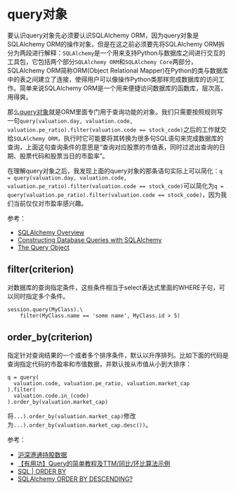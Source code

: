# query对象

要认识query对象先必须要认识SQLAlchemy ORM，因为query对象是SQLAlchemy ORM的操作对象，但是在这之前必须要先将SQLAlchemy ORM拆分为两段进行解释：`SQLAlchemy`是一个用来支持Python与数据库之间进行交互的工具包，它包括两个部分`SQLAlchemy ORM`和`SQLAlchemy Core`两部分，SQLAlchemy ORM简称ORM(Object Relational Mapper)在Python的类与数据库中的表之间建立了连接，使得用户可以像操作Python类那样完成数据库的访问工作。简单来说SQLAlchemy ORM是一个用来便捷访问数据库的函数库，层次高，用得爽。

那么[query对象](https://docs.sqlalchemy.org/en/13/orm/query.html#sqlalchemy.orm.query.Query)就是ORM里面专门用于查询功能的对象。我们只需要按照规则写一句`query(valuation.day, valuation.code, valuation.pe_ratio).filter(valuation.code == stock_code)`之后的工作就交给`SQLAlchemy ORM`，执行时它可能要将其转换为很多句SQL语句来完成数据库的查询，上面这句查询条件的意思是“查询对应股票的市值表，同时过滤出查询的日期、股票代码和股票当日的市盈率”。

在理解query对象之后，我发现上面的query对象的那条语句实际上可以简化：`q = query(valuation.day, valuation.code, valuation.pe_ratio).filter(valuation.code == stock_code)`可以简化为`q = query(valuation.pe_ratio).filter(valuation.code == stock_code)`，因为我们当前仅仅对市盈率感兴趣。

参考：

- [SQLAlchemy Overview](https://docs.sqlalchemy.org/en/13/intro.html)
- [Constructing Database Queries with SQLAlchemy](https://hackersandslackers.com/database-queries-sqlalchemy-orm/)
- [The Query Object](https://docs.sqlalchemy.org/en/13/orm/query.html#the-query-object)


## filter(criterion)

对数据库的查询指定条件，这些条件相当于select表达式里面的WHERE子句，可以同时指定多个条件。

```
session.query(MyClass).\
    filter(MyClass.name == 'some name', MyClass.id > 5)
```


## order_by(criterion)

指定针对查询结果的一个或者多个排序条件，默认以升序排列。比如下面的代码是查询指定代码的市盈率和市值数据，并默认按从市值从小到大排序：


```
q = query(
  valuation.code, valuation.pe_ratio, valuation.market_cap
).filter(
  valuation.code.in_(code)
).order_by(valuation.market_cap)
```

将`...).order_by(valuation.market_cap)`修改为`...).order_by(valuation.market_cap.desc())`。

参考：

- [沪深港通持股数据](https://www.joinquant.com/help/api/help#name:Stock)
- [【有用功】Query的简单教程及TTM/同比/环比算法示例](https://www.joinquant.com/view/community/detail/433d0e9ed9fed11fc9f7772eab8d9376)
- [SQL | ORDER BY](https://www.geeksforgeeks.org/sql-order-by/)
- [SQLAlchemy ORDER BY DESCENDING?](https://stackoverflow.com/questions/4186062/sqlalchemy-order-by-descending)
